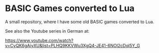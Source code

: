 # BASIC Games converted to Lua

A small repository, where I have some old BASIC games converted to Lua. 

See also the Youtube series in German at: 

https://www.youtube.com/watch?v=CyQK6gAiyXU&list=PLHQ9KKVWu3XgQ4-JE41-6NOl2cDql5Y_G
